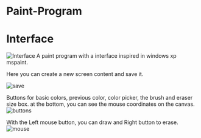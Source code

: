 # Paint-Program
# Interface
![Interface](https://github.com/wAlessandro/Paint-Program/assets/157850150/41a5757e-04a6-4b2a-8c01-99c54c51c8bb)
A paint program with a interface inspired in windows xp mspaint.

Here you can create a new screen content and save it.

![save](https://github.com/wAlessandro/Paint-Program/assets/157850150/d0db2d49-ab33-4492-afdb-ac207e1673ff)

Buttons for basic colors, previous color, color picker, the brush and eraser size box.
at the bottom, you can see the mouse coordinates on the canvas.
![buttons](https://github.com/wAlessandro/Paint-Program/assets/157850150/f05c0e6c-d9d1-49b0-ac34-ef052bbdd075)

With the Left mouse button, you can draw and Right button to erase.
![mouse](https://github.com/wAlessandro/Paint-Program/assets/157850150/bb1f7650-dbfc-4ffe-8f82-32fcd198ea2b)
